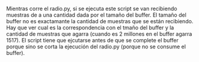 Mientras corre el radio.py, si se ejecuta este script se van recibiendo muestras de a una cantidad dada por el tamaño del buffer. El tamaño del buffer no es exactamante la cantidad de muestras que se están recibiendo. Hay que ver cual es la correspondencia con el tmaño del buffer y la cantidad de muestras que agarra (cuando es 2 millones en el buffer agarra 1517). 
El script tiene que ejcutarse antes de que se complete el buffer porque sino se corta la ejecución del radio.py (porque no se consume el buffer). 
